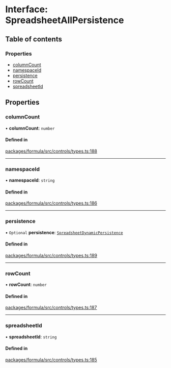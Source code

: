 # Interface: SpreadsheetAllPersistence

## Table of contents

### Properties

- [columnCount](SpreadsheetAllPersistence.md#columncount)
- [namespaceId](SpreadsheetAllPersistence.md#namespaceid)
- [persistence](SpreadsheetAllPersistence.md#persistence)
- [rowCount](SpreadsheetAllPersistence.md#rowcount)
- [spreadsheetId](SpreadsheetAllPersistence.md#spreadsheetid)

## Properties

### <a id="columncount" name="columncount"></a> columnCount

• **columnCount**: `number`

#### Defined in

[packages/formula/src/controls/types.ts:188](https://github.com/mashpod/mashcard/blob/main/packages/formula/src/controls/types.ts#L188)

---

### <a id="namespaceid" name="namespaceid"></a> namespaceId

• **namespaceId**: `string`

#### Defined in

[packages/formula/src/controls/types.ts:186](https://github.com/mashpod/mashcard/blob/main/packages/formula/src/controls/types.ts#L186)

---

### <a id="persistence" name="persistence"></a> persistence

• `Optional` **persistence**: [`SpreadsheetDynamicPersistence`](SpreadsheetDynamicPersistence.md)

#### Defined in

[packages/formula/src/controls/types.ts:189](https://github.com/mashpod/mashcard/blob/main/packages/formula/src/controls/types.ts#L189)

---

### <a id="rowcount" name="rowcount"></a> rowCount

• **rowCount**: `number`

#### Defined in

[packages/formula/src/controls/types.ts:187](https://github.com/mashpod/mashcard/blob/main/packages/formula/src/controls/types.ts#L187)

---

### <a id="spreadsheetid" name="spreadsheetid"></a> spreadsheetId

• **spreadsheetId**: `string`

#### Defined in

[packages/formula/src/controls/types.ts:185](https://github.com/mashpod/mashcard/blob/main/packages/formula/src/controls/types.ts#L185)

